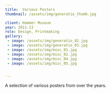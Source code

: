 ```yaml
---
title:  Various Posters
thumbnail: /assets/img/generatio_thumb.jpg

client: Hammer Museum
year: 2011-13
role: Design, Printmaking
gallery:
 - image: /assets/img/generatio_02.jpg
 - image: /assets/img/generatio_03.jpg
 - image: /assets/img/misc_01.jpg
 - image: /assets/img/misc_02.jpg
 - image: /assets/img/misc_04.jpg
 - image: /assets/img/misc_05.jpg


---
```


A selection of various posters from over the years.